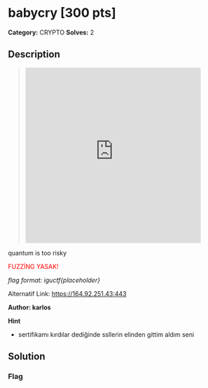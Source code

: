 # babycry [300 pts]

**Category:** CRYPTO
**Solves:** 2

## Description
><iframe width="400" height="400" src="https://www.youtube.com/embed/KbHn8_2lh90" title="SEBO Tallava - Baby Shark Tallava | prod. by Edin Guantiero" frameborder="0" allow="accelerometer; autoplay; clipboard-write; encrypted-media; gyroscope; picture-in-picture; web-share" referrerpolicy="strict-origin-when-cross-origin" allowfullscreen></iframe>

quantum is too risky

<p style="color: red;">FUZZİNG YASAK!</p>

*flag format: iguctf{placeholder}*

Alternatif Link: https://164.92.251.43:443

**Author: karlos**

**Hint**
* sertifikamı kırdılar dediğinde ssllerin elinden gittim aldım seni

## Solution

### Flag

